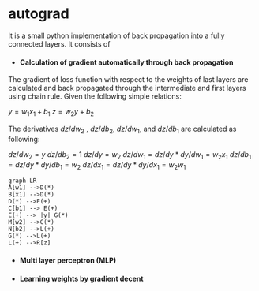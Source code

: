 # autograd

It is a small python implementation of back propagation into a fully connected layers. It consists of

- #### Calculation of gradient automatically through back propagation
The gradient of loss function with respect to the weights of last layers are calculated and back propagated through the intermediate and first layers using chain rule. Given the following simple relations:

$y=w_1x_1+b_1$
$z=w_2y+b_2$

The derivatives $dz/dw_2$ , $dz/db_2$, $dz/dw_1$, and $dz/db_1$ are calculated as following:

$dz/dw_2 = y$
$dz/db_2 = 1$
$dz/dy = w_2$
$dz/dw_1 = dz/dy *  dy/dw_1 = w_2x_1$ 
$dz/db_1 = dz/dy *  dy/db_1 = w_2$
$dz/dx_1 = dz/dy *  dy/dx_1 = w_2 w_1$ 
```mermaid
graph LR
A[w1] -->D(*) 
B[x1] -->D(*)
D(*) -->E(+)
C[b1] --> E(+)
E(+) --> |y| G(*)
M[w2] -->G(*)
N[b2] -->L(+)
G(*) -->L(+)
L(+) -->R[z]
```


- #### Multi layer perceptron (MLP)
- #### Learning weights by gradient decent 


